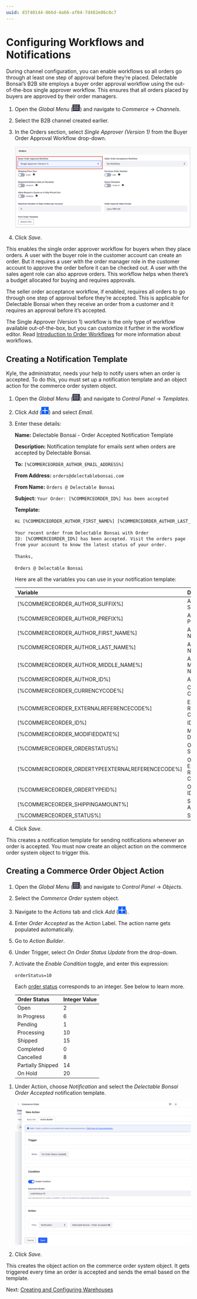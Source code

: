 ```yaml
---
uuid: d3f40144-866d-4a66-af04-7d482e06c8c7
---
```

# Configuring Workflows and Notifications

During channel configuration, you can enable workflows so all orders go through at least one step of approval before they’re placed. Delectable Bonsai’s B2B site employs a buyer order approval workflow using the out-of-the-box single approver workflow. This ensures that all orders placed by buyers are approved by their order managers. 

1. Open the *Global Menu* (![Global Menu](../../images/icon-applications-menu.png)) and navigate to *Commerce* → *Channels*. 

1. Select the B2B channel created earlier. 

1. In the Orders section, select *Single Approver (Version 1)* from the Buyer Order Approval Workflow drop-down.

   ![Select the single approver buyer order approval workflow.](./configuring-workflows-and-notifications/images/01.png)

1. Click *Save*.

This enables the single order approver workflow for buyers when they place orders. A user with the buyer role in the customer account can create an order. But it requires a user with the order manager role in the customer account to approve the order before it can be checked out. A user with the sales agent role can also approve orders. This workflow helps when there’s a budget allocated for buying and requires approvals.

The seller order acceptance workflow, if enabled, requires all orders to go through one step of approval before they’re accepted. This is applicable for Delectable Bonsai when they receive an order from a customer and it requires an approval before it’s accepted. 

The Single Approver (Version 1) workflow is the only type of workflow available out-of-the-box, but you can customize it further in the workflow editor. Read [Introduction to Order Workflows](https://learn.liferay.com/w/commerce/order-management/order-workflows/introduction-to-order-workflows) for more information about workflows. 

<!-- Please adapt the explanation above to be at the beginning. Explain about a specific user that's been imported that has (or will have) the buyer role, and another specific user that has the order manager role, how the order must be approved, and how the single approver workflow included out-of-the-box satisfies this requirement. -Rich -->

## Creating a Notification Template

Kyle, the administrator, needs your help to notify users when an order is accepted. To do this, you must set up a notification template and an object action for the commerce order system object. 

1. Open the *Global Menu* (![Global Menu](../../images/icon-applications-menu.png)) and navigate to *Control Panel* → *Templates*. 

1. Click *Add* (![Add](../../images/icon-add.png)) and select *Email*.

1. Enter these details:

   **Name:** Delectable Bonsai - Order Accepted Notification Template

   **Description:** Notification template for emails sent when orders are accepted by Delectable Bonsai.

   **To:** `[%COMMERCEORDER_AUTHOR_EMAIL_ADDRESS%]`

   **From Address:** `orders@delectablebonsai.com`

   **From Name:** `Orders @ Delectable Bonsai`

   **Subject:** `Your Order: [%COMMERCEORDER_ID%] has been accepted`

   **Template:**

   ```
   Hi [%COMMERCEORDER_AUTHOR_FIRST_NAME%] [%COMMERCEORDER_AUTHOR_LAST_NAME%],

   Your recent order from Delectable Bonsai with Order ID: [%COMMERCEORDER_ID%] has been accepted. Visit the orders page from your account to know the latest status of your order. 

   Thanks,

   Orders @ Delectable Bonsai
   ```

   Here are all the variables you can use in your notification template:

   | Variable                                         | Description                        |
   | :----------------------------------------------- | :--------------------------------- |
   | [%COMMERCEORDER_AUTHOR_SUFFIX%]                  | Author Suffix                      |
   | [%COMMERCEORDER_AUTHOR_PREFIX%]                  | Author Prefix                      |
   | [%COMMERCEORDER_AUTHOR_FIRST_NAME%]              | Author First Name                  |
   | [%COMMERCEORDER_AUTHOR_LAST_NAME%]               | Author Last Name                   |
   | [%COMMERCEORDER_AUTHOR_MIDDLE_NAME%]             | Author Middle Name                 |
   | [%COMMERCEORDER_AUTHOR_ID%]                      | Author ID                          |
   | [%COMMERCEORDER_CURRENCYCODE%]                   | Currency Code                      |
   | [%COMMERCEORDER_EXTERNALREFERENCECODE%]          | External Reference Code            |
   | [%COMMERCEORDER_ID%]                             | ID                                 |
   | [%COMMERCEORDER_MODIFIEDDATE%]                   | Modified Date                      |
   | [%COMMERCEORDER_ORDERSTATUS%]                    | Order Status                       |
   | [%COMMERCEORDER_ORDERTYPEEXTERNALREFERENCECODE%] | Order Type External Reference Code |
   | [%COMMERCEORDER_ORDERTYPEID%]                    | Order Type ID                      |
   | [%COMMERCEORDER_SHIPPINGAMOUNT%]                 | Shipping Amount                    |
   | [%COMMERCEORDER_STATUS%]                         | Status                             |

1. Click *Save*.

This creates a notification template for sending notifications whenever an order is accepted. You must now create an object action on the commerce order system object to trigger this. 

## Creating a Commerce Order Object Action

1. Open the *Global Menu* (![Global Menu](../../images/icon-applications-menu.png)) and navigate to *Control Panel* → *Objects*. 

1. Select the *Commerce Order* system object.

1. Navigate to the *Actions* tab and click *Add* (![Add](../../images/icon-add.png)).

1. Enter *Order Accepted* as the Action Label. The action name gets populated automatically. 

1. Go to *Action Builder*.

1. Under Trigger, select *On Order Status Update* from the drop-down.

1. Activate the *Enable Condition* toggle, and enter this expression:

   `orderStatus=10`

   Each [order status](https://learn.liferay.com/web/guest/w/commerce/order-management/orders/order-life-cycle) corresponds to an integer. See below to learn more.

   | Order Status      | Integer Value |
   | :---------------- | :------------ |
   | Open              | 2             |
   | In Progress       | 6             |
   | Pending           | 1             |
   | Processing        | 10            |
   | Shipped           | 15            |
   | Completed         | 0             |
   | Cancelled         | 8             |
   | Partially Shipped | 14            |
   | On Hold           | 20            |

<!-- This table should also go in the docs and be pointed to. -Rich -->

1. Under Action, choose *Notification* and select the *Delectable Bonsai Order Accepted* notification template. 

   ![Enter the trigger, condition, and action for the object action.](./configuring-workflows-and-notifications/images/02.png)

1. Click *Save*. 

This creates the object action on the commerce order system object. It gets triggered every time an order is accepted and sends the email based on the template. 

Next: [Creating and Configuring Warehouses](./creating-and-configuring-warehouses.md)
